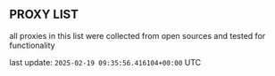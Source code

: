 ## PROXY LIST

all proxies in this list were collected from open sources and tested for functionality

last update: `2025-02-19 09:35:56.416104+00:00` UTC
